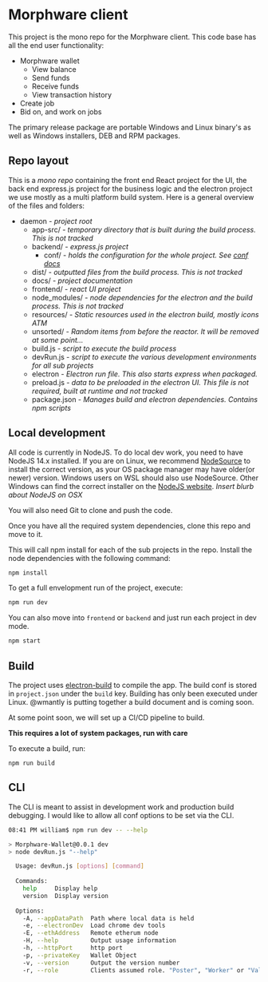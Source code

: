 # Morphware client

This project is the mono repo for the Morphware client. This code base has all
the end user functionality:

* Morphware wallet
  * View balance
  * Send funds
  * Receive funds
  * View transaction history
* Create job
* Bid on, and work on jobs

The primary release package are portable Windows and Linux binary's as well as
Windows installers, DEB and RPM packages.

## Repo layout

This is a *mono repo* containing the front end React project for the UI, the
back end express.js project for the business logic and the electron project we
use mostly as a multi platform build system. Here is a general overview of the 
files and folders:

* daemon - *project root*
  * app-src/ - *temporary directory that is built during the build process. This
    is not tracked*
  * backend/ - *express.js project*
    * conf/ - *holds the configuration for the whole project. See
      [conf docs](docs/conf.md)*
  * dist/ - *outputted files from the build process. This is not tracked*
  * docs/ - *project documentation*
  * frontend/ - *react UI project*
  * node_modules/ - *node dependencies for the electron and the build process.
    This is not tracked*
  * resources/ - *Static resources used in the electron build, mostly icons ATM*
  * unsorted/ - *Random items from before the reactor. It will be removed at
    some point...*
  * build.js - *script to execute the build process*
  * devRun.js - *script to execute the various development environments for all
    sub projects*
  * electron - *Electron run file. This also starts express when packaged.*
  * preload.js - *data to be preloaded in the electron UI. This file is not
    required, built at runtime and not tracked*
  * package.json - *Manages build and electron dependencies. Contains npm scripts*

## Local development

All code is currently in NodeJS. To do local dev work, you need to have NodeJS
14.x installed. If you are on Linux, we recommend
[NodeSource](https://github.com/nodesource/distributions) to install the correct
version, as your OS package manager may have older(or newer) version. Windows
users on WSL should also use NodeSource. Other Windows can find the correct
installer on the [NodeJS website](https://nodejs.org). *Insert blurb about
NodeJS on OSX*

You will also need Git to clone and push the code.

Once you have all the required system dependencies, clone this repo and move to
it.

This will call npm install for each of the sub projects in the repo.
Install the node dependencies with the following command:

```bash
npm install
```

To get a full envelopment run of the project, execute:
```bash
npm run dev
```

You can also move into `frontend` or `backend` and just run each project in dev
mode.

```bash
npm start
```

## Build

The project uses [electron-build](https://www.electron.build/) to compile the
app. The build conf is stored in `project.json` under the `build` key. Building
has only been executed under Linux. @wmantly is putting together a build document
and is coming soon.

At some point soon, we will set up a CI/CD pipeline to build.

**This requires a lot of system packages, run with care**

To execute a build, run:

`npm run build`

## CLI

The CLI is meant to assist in development work and production build debugging. I
would like to allow all conf options to be set via the CLI.

```bash
08:41 PM william$ npm run dev -- --help

> Morphware-Wallet@0.0.1 dev
> node devRun.js "--help"

  Usage: devRun.js [options] [command]
  
  Commands:
    help     Display help
    version  Display version
  
  Options:
    -A, --appDataPath  Path where local data is held
    -e, --electronDev  Load chrome dev tools
    -E, --ethAddress   Remote etherum node
    -H, --help         Output usage information
    -h, --httpPort     http port
    -p, --privateKey   Wallet Object
    -v, --version      Output the version number
    -r, --role         Clients assumed role. "Poster", "Worker" or "Validator"

```


